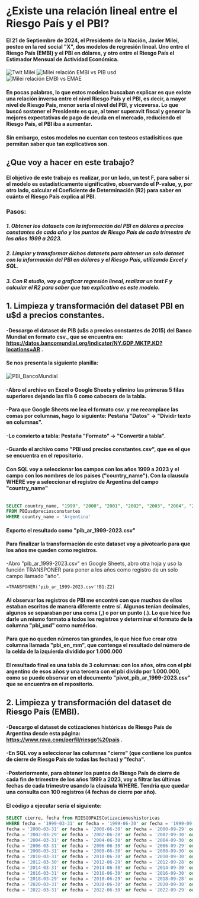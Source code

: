 # ¿Existe una relación lineal entre el Riesgo País y el PBI?
#### El 21 de Septiembre de 2024, el Presidente de la Nación, Javier Milei, posteo en la red social "X", dos modelos de regresión lineal. Uno entre el Riesgo País (EMBI) y el PBI en dólares, y otro entre el Riesgo País el Estimador Mensual de Actividad Económica.  
![Twit Milei](https://github.com/user-attachments/assets/3f630c2a-319f-4b1c-954d-eeaea80a335c)
![Milei relación EMBI vs PIB usd](https://github.com/user-attachments/assets/99ef124d-0bed-4a96-8d75-8ea7890d0640)
![Milei relación EMBI vs EMAE](https://github.com/user-attachments/assets/3cd6682e-838f-4e34-9c6f-4ba3ab92e2cf)

#### En pocas palabras, lo que estos modelos buscaban explicar es que existe una relación inversa entre el nivel Riesgo País y el PBI, es decir, a mayor nivel de Riesgo Pais, menor sería el nivel del PBI, y viceversa. Lo que buscó sostener el Presidente es que, al tener superavit fiscal y generar la mejores expectativas de pago de deuda en el mercado, reduciendo el Riesgo País, el PBI iba a aumentar. 
#### Sin embargo, estos modelos no cuentan con testeos estadísiticos que permitan saber que tan explicativos son.

## ¿Que voy a hacer en este trabajo?
#### El objetivo de este trabajo es realizar, por un lado, un test F, para saber si el modelo es estadísticamente significativo, observando el P-value, y, por otro lado, calcular el Coeficiente de Determinación (R2) para saber en cuánto el Riesgo País explica al PBI.

### Pasos:
##### 1. Obtener los datasets con la información del PBI en dólares a precios constantes de cada año y los puntos de Riesgo País de cada trimestre de los años 1999 a 2023.
##### 2. Limpiar y transformar dichos datasets para obtener un solo dataset con la información del PBI en dólares y el Riesgo País, utilizando Excel y SQL.
##### 3. Con R studio, voy a graficar regresión lineal, realizar un test F y calcular el R2 para saber que tan explicativo es este modelo.

## 1. Limpieza y transformación del dataset PBI en u$d a precios constantes.
#### -Descargo el dataset de PIB (u$s a precios constantes de 2015) del Banco Mundial en formato csv., que se encuentra en: https://datos.bancomundial.org/indicator/NY.GDP.MKTP.KD?locations=AR .
#### Se nos presenta la siguiente planilla:
![PBI_BancoMundial](https://github.com/user-attachments/assets/2c6f4d98-f805-44b0-ac1a-0f89d722f9f9)

#### -Abro el archivo en Excel o Google Sheets y elimino las primeras 5 filas superiores dejando las fila 6 como cabecera de la tabla.
#### -Para que Google Sheets me lea el formato csv. y  me reeamplace las comas por columnas, hago lo siguiente: Pestaña "Datos" -> "Dividir texto en columnas". 
#### -Lo convierto a tabla: Pestaña "Formato" -> "Convertir a tabla".
#### -Guardo el archivo como "PBI usd precios constantes.csv", que es el que se encuentra en el repositorio.

#### Con SQL voy a seleccionar los campos con los años 1999 a 2023 y el campo con los nombres de los paises ("country_name"). Con la clausula WHERE voy a seleccionar el registro de Argentina del campo "country_name"
```sql

SELECT country_name, "1999", "2000", "2001", "2002", "2003", "2004", "2005", "2006", "2007", "2008", "2009", "2010", "2011", "2012", "2013", "2014", "2015", "2016", "2017", "2018", "2019", "2020", "2021", "2022", "2023"  
FROM PBIusdpreciosconstantes
WHERE country_name = 'Argentina'

```
#### Exporto el resultado como "pib_ar_1999-2023.csv"

#### Para finalizar la transformación de este dataset voy a pivotearlo para que los años me queden como registros.
-Abro "pib_ar_1999-2023.csv" en Google Sheets, abro otra hoja y uso la función TRANSPONER para poner a los años como registro de un solo campo llamado "año". 
```
=TRANSPONER('pib_ar_1999-2023.csv'!B1:Z2)
```
#### Al observar los registros  de PBI me encontré con que muchos de ellos estaban escritos de manera diferente entre sí. Algunos tenían decimales, algunos se separaban por una coma (,) o por un punto (.). Lo que hice fue darle un mismo formato a todos los registros y determinar el formato de la columna "pbi_usd" como numérico.
#### Para que no queden números tan grandes, lo que hice fue crear otra columna llamada "pbi_en_mm", que contenga el resultado del número de la celda de la izquierda dividido por 1.000.000

#### El resultado final es una tabla de 3 columnas: con los años, otra con el pbi argentino de esos años y una tercera con el pbi divido por 1.000.000, como se puede observar en el documento "pivot_pib_ar_1999-2023.csv" que se encuentra en el repositorio.

## 2. Limpieza y transformación del dataset de Riesgo País (EMBI).
#### -Descargo el dataset de cotizaciones históricas de Riesgo País de Argentina desde esta página: https://www.rava.com/perfil/riesgo%20pais .
#### -En SQL voy a seleccionar las columnas "cierre" (que contiene los puntos de cierre de Riesgo País de todas las fechas) y "fecha".
#### -Posteriormente, para obtener los puntos de Riesgo País de cierre de cada fin de trimestre de los años 1999 a 2023, voy a filtrar las últimas fechas de cada trimestre usando la claúsula WHERE. Tendría que quedar una consulta con 100 registros (4 fechas de cierre por año). 
#### El código a ejecutar sería el siguiente:
```sql
SELECT cierre, fecha from RIESGOPAISCotizacioneshistoricas
WHERE fecha = '1999-03-31' or fecha = '1999-06-30' or fecha = '1999-09-30' or fecha = '1999-12-31' OR
fecha = '2000-03-31' or fecha = '2000-06-30' or fecha = '2000-09-29' or fecha = '2000-12-29' OR fecha = '2001-03-30' or fecha = '2001-06-29' or fecha = '2001-09-28' or fecha = '2001-12-31' OR
fecha = '2002-03-29' or fecha = '2002-06-28' or fecha = '2002-09-30' or fecha = '2002-12-31' OR fecha = '2003-03-31' or fecha = '2003-06-30' or fecha = '2003-09-30' or fecha = '2003-12-31' OR
fecha = '2004-03-31' or fecha = '2004-06-30' or fecha = '2004-09-30' or fecha = '2004-12-31' OR fecha = '2005-03-31' or fecha = '2005-06-30' or fecha = '2005-09-30' or fecha = '2005-12-31' OR
fecha = '2006-03-31' or fecha = '2006-06-30' or fecha = '2006-09-29' or fecha = '2006-12-29' OR fecha = '2007-03-30' or fecha = '2007-06-29' or fecha = '2007-09-28' or fecha = '2007-12-31' OR
fecha = '2008-03-31' or fecha = '2008-06-30' or fecha = '2008-09-30' or fecha = '2008-12-31' OR fecha = '2009-03-31' or fecha = '2009-06-30' or fecha = '2009-09-30' or fecha = '2009-12-31' OR
fecha = '2010-03-31' or fecha = '2010-06-30' or fecha = '2010-09-30' or fecha = '2010-12-31' OR fecha = '2011-03-31' or fecha = '2011-06-30' or fecha = '2011-09-30' or fecha = '2011-12-30' OR
fecha = '2012-03-30' or fecha = '2012-06-29' or fecha = '2012-09-28' or fecha = '2012-12-31' OR fecha = '2013-03-27' or fecha = '2013-06-28' or fecha = '2013-09-30' or fecha = '2013-12-31' OR
fecha = '2014-03-31' or fecha = '2014-06-30' or fecha = '2014-09-30' or fecha = '2014-12-31' OR fecha = '2015-03-31' or fecha = '2015-06-30' or fecha = '2015-09-30' or fecha = '2015-12-31' OR
fecha = '2016-03-31' or fecha = '2016-06-30' or fecha = '2016-09-30' or fecha = '2016-12-30' OR fecha = '2017-03-31' or fecha = '2017-06-30' or fecha = '2017-09-29' or fecha = '2017-12-29' OR
fecha = '2018-03-29' or fecha = '2018-06-29' or fecha = '2018-09-28' or fecha = '2018-12-31' OR fecha = '2019-03-31' or fecha = '2019-06-30' or fecha = '2019-09-30' or fecha = '2019-12-31' OR
fecha = '2020-03-31' or fecha = '2020-06-30' or fecha = '2020-09-30' or fecha = '2020-12-31' OR fecha = '2021-03-31' or fecha = '2021-06-30' or fecha = '2021-09-30' or fecha = '2021-12-31' OR
fecha = '2022-03-31' or fecha = '2022-06-30' or fecha = '2022-09-29' or fecha = '2022-12-31' OR fecha = '2023-03-31' or fecha = '2023-06-30' or fecha = '2023-09-30' or fecha = '2023-12-31'
```



